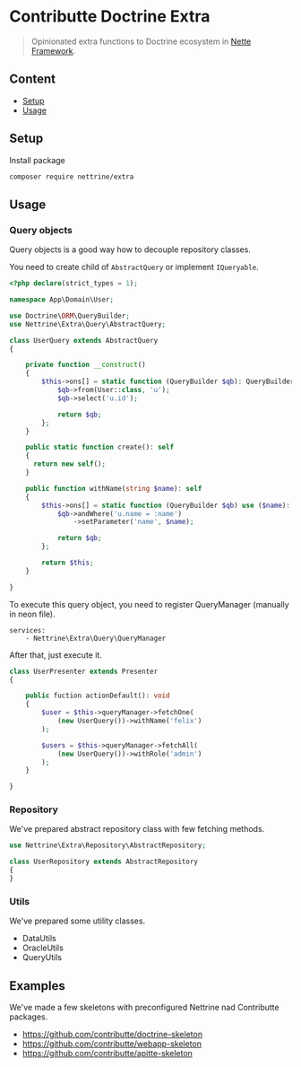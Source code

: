 # Contributte Doctrine Extra

> Opinionated extra functions to Doctrine ecosystem in [Nette Framework](https://nette.org).

## Content

- [Setup](#setup)
- [Usage](#usage)

## Setup

Install package

```bash
composer require nettrine/extra
```

## Usage

### Query objects

Query objects is a good way how to decouple repository classes.

You need to create child of `AbstractQuery` or implement `IQueryable`.

```php
<?php declare(strict_types = 1);

namespace App\Domain\User;

use Doctrine\ORM\QueryBuilder;
use Nettrine\Extra\Query\AbstractQuery;

class UserQuery extends AbstractQuery
{

	private function __construct()
	{
		$this->ons[] = static function (QueryBuilder $qb): QueryBuilder {
			$qb->from(User::class, 'u');
			$qb->select('u.id');

			return $qb;
		};
	}

	public static function create(): self
	{
	  return new self();
	}

	public function withName(string $name): self
	{
		$this->ons[] = static function (QueryBuilder $qb) use ($name): QueryBuilder {
			$qb->andWhere('u.name = :name')
				->setParameter('name', $name);

			return $qb;
		};

		return $this;
	}

}
```

To execute this query object, you need to register QueryManager (manually in neon file).

```neon
services:
    - Nettrine\Extra\Query\QueryManager
```

After that, just execute it.

```php
class UserPresenter extends Presenter
{

    public fuction actionDefault(): void
    {
        $user = $this->queryManager->fetchOne(
            (new UserQuery())->withName('felix')
        );

        $users = $this->queryManager->fetchAll(
            (new UserQuery())->withRole('admin')
        );
    }

}
```

### Repository

We've prepared abstract repository class with few fetching methods.

```php
use Nettrine\Extra\Repository\AbstractRepository;

class UserRepository extends AbstractRepository
{
}
```

### Utils

We've prepared some utility classes.

- DataUtils
- OracleUtils
- QueryUtils

## Examples

We've made a few skeletons with preconfigured Nettrine nad Contributte packages.

- https://github.com/contributte/doctrine-skeleton
- https://github.com/contributte/webapp-skeleton
- https://github.com/contributte/apitte-skeleton
